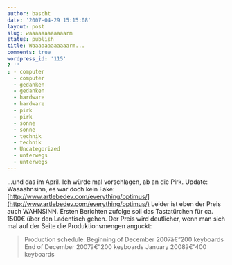 ```yaml
---
author: bascht
date: '2007-04-29 15:15:08'
layout: post
slug: waaaaaaaaaaaarm
status: publish
title: Waaaaaaaaaaaarm...
comments: true
wordpress_id: '115'
? ''
: - computer
  - computer
  - gedanken
  - gedanken
  - hardware
  - hardware
  - pirk
  - pirk
  - sonne
  - sonne
  - technik
  - technik
  - Uncategorized
  - unterwegs
  - unterwegs
---
```


...und das im April. Ich würde mal vorschlagen, ab an die Pirk.
Update: Waaaahnsinn, es war doch kein Fake:
[http://www.artlebedev.com/everything/optimus/](http://www.artlebedev.com/everything/optimus/)
Leider ist eben der Preis auch WAHNSINN. Ersten Berichten zufolge
soll das Tastatürchen für ca. 1500€ über den Ladentisch gehen. Der
Preis wird deutlicher, wenn man sich mal auf der Seite die
Produktionsmengen anguckt:
> Production schedule: Beginning of December 2007â€”200 keyboards End
> of December 2007â€”200 keyboards January 2008â€”400 keyboards



